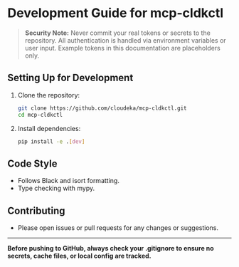# Development Guide for mcp-cldkctl

> **Security Note:** Never commit your real tokens or secrets to the repository. All authentication is handled via environment variables or user input. Example tokens in this documentation are placeholders only.

## Setting Up for Development

1. Clone the repository:
   ```sh
   git clone https://github.com/cloudeka/mcp-cldkctl.git
   cd mcp-cldkctl
   ```
2. Install dependencies:
   ```sh
   pip install -e .[dev]
   ```

## Code Style
- Follows Black and isort formatting.
- Type checking with mypy.


## Contributing
- Please open issues or pull requests for any changes or suggestions. 

---

**Before pushing to GitHub, always check your .gitignore to ensure no secrets, cache files, or local config are tracked.** 
